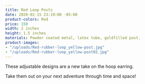 ```yaml
---
title: Red Loop Posts
date: 2020-02-15 23:19:00 -05:00
product-colors: Red
price: 150
width: 2 inches
height: 1.5 inches
materials: Powder coated metal, latex tube, goldfilled post.
product-images:
- "/uploads/Red-rubber-loop_yellow-post.jpg"
- "/uploads/Red-rubber-loop_yellow-post02.jpg"
---
```


These adjustable designs are a new take on the hoop earring. 

Take them out on your next adventure through time and space!